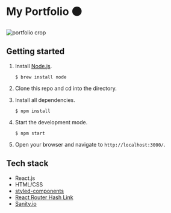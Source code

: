 # My Portfolio ⚫️

![portfolio crop](https://user-images.githubusercontent.com/52360534/147395617-7327b2d9-16f7-48f7-a62e-62ba7f523802.png)


## Getting started

1. Install [Node.js](https://www.npmjs.com/get-npm).

   `$ brew install node`

2. Clone this repo and cd into the directory.
3. Install all dependencies.

   `$ npm install`

4. Start the development mode.

   `$ npm start`

5. Open your browser and navigate to `http://localhost:3000/`.

## Tech stack

- React.js
- HTML/CSS
- [styled-components](https://styled-components.com)
- [React Router Hash Link](https://github.com/rafgraph/react-router-hash-link)
- [Sanity.io](https://www.sanity.io/)
